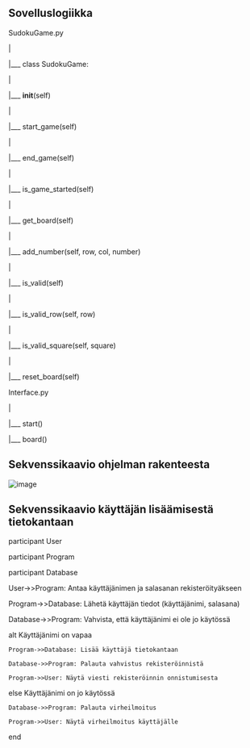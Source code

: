 ## Sovelluslogiikka

SudokuGame.py

|

|___ class SudokuGame:

|    

|___ __init__(self)

|    

|___ start_game(self)

|  

|___ end_game(self)

|    

|___ is_game_started(self)

|     

|___ get_board(self)

|    

|___ add_number(self, row, col, number)

|   

|___ is_valid(self)

|   

|___ is_valid_row(self, row)

|    

|___ is_valid_square(self, square)

|  

|___ reset_board(self)

Interface.py

|

|___ start()

|___ board()

## Sekvenssikaavio ohjelman rakenteesta
![image](https://github.com/EmilVisuri/ot-harjoitustyo/assets/156796516/8d083854-a547-48c8-bfdf-7bb649695866)


## Sekvenssikaavio käyttäjän lisäämisestä tietokantaan

participant User

participant Program

participant Database


User->>Program: Antaa käyttäjänimen ja salasanan rekisteröityäkseen

Program->>Database: Lähetä käyttäjän tiedot (käyttäjänimi, salasana)

Database->>Program: Vahvista, että käyttäjänimi ei ole jo käytössä

alt Käyttäjänimi on vapaa

    Program->>Database: Lisää käyttäjä tietokantaan
    
    Database->>Program: Palauta vahvistus rekisteröinnistä
    
    Program->>User: Näytä viesti rekisteröinnin onnistumisesta
    
else Käyttäjänimi on jo käytössä

    Database->>Program: Palauta virheilmoitus
    
    Program->>User: Näytä virheilmoitus käyttäjälle
    
end
